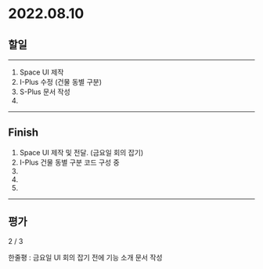 # 2022.08.10

## 할일

------

1. Space UI 제작
2. I-Plus 수정 (건물 동별 구분)
3. S-Plus 문서 작성
4. 








------

## Finish

1. Space UI 제작 및 전달. (금요일 회의 잡기)
2. I-Plus 건물 동별 구분 코드 구성 중
3. 
4. 
5. 


------

## 평가

  2 / 3

한줄평 : 금요일 UI 회의 잡기 전에 기능 소개 문서 작성